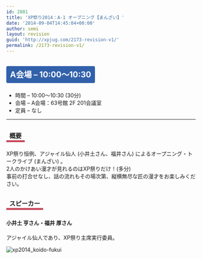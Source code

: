 ```yaml
---
id: 2801
title: 'XP祭り2014：A-1 オープニング【まんざい】'
date: '2014-09-04T14:45:04+00:00'
author: semi
layout: revision
guid: 'http://xpjug.com/2173-revision-v1/'
permalink: /2173-revision-v1/
---
```


## <span style="color:#FFFFFF; background-color:#3261AB; margin:0 0 30px 0; padding:10px 10px; border-radius:4px; line-height:2.5;">A会場 – 10:00〜10:30</span>

- 時間 – 10:00〜10:30 (30分)
- 会場 – A会場：63号館 2F 201会議室
- 定員 – なし

---

### <span style="margin:0 0 10px 0; padding:2px 8px; border-width:0 0 5px 0; border-color:#C6485B; border-style:solid; line-height:2.5;">概要</span>

XP祭り恒例、アジャイル仙人 (小井土さん、福井さん) によるオープニング・トークライブ (まんざい) 。  
2人のかけあい漫才が見れるのはXP祭りだけ！(多分)  
事前の打合せなし、話の流れもその場次第、縦横無尽な匠の漫才をお楽しみください。

### <span style="margin:0 0 10px 0; padding:2px 8px; border-width:0 0 5px 0; border-color:#C6485B; border-style:solid; line-height:2.5;">スピーカー</span>

#### <span style="line-height:1.5;">小井土 亨さん・福井 厚さん</span>

アジャイル仙人であり、XP祭り主席実行委員。

![xp2014_koido-fukui](http://xpjug.com/wp-content/uploads/2014/08/xp2014_koido-fukui.png)
